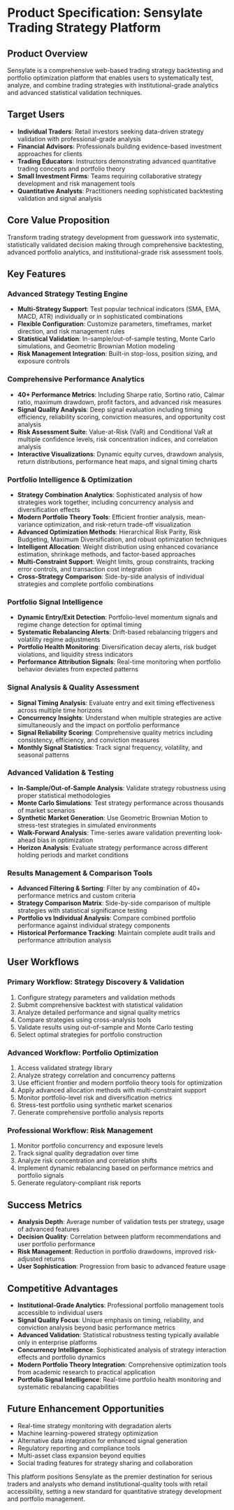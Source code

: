 # Product Specification: Sensylate Trading Strategy Platform

## Product Overview
Sensylate is a comprehensive web-based trading strategy backtesting and portfolio optimization platform that enables users to systematically test, analyze, and combine trading strategies with institutional-grade analytics and advanced statistical validation techniques.

## Target Users
- **Individual Traders**: Retail investors seeking data-driven strategy validation with professional-grade analysis
- **Financial Advisors**: Professionals building evidence-based investment approaches for clients
- **Trading Educators**: Instructors demonstrating advanced quantitative trading concepts and portfolio theory
- **Small Investment Firms**: Teams requiring collaborative strategy development and risk management tools
- **Quantitative Analysts**: Practitioners needing sophisticated backtesting validation and signal analysis

## Core Value Proposition
Transform trading strategy development from guesswork into systematic, statistically validated decision making through comprehensive backtesting, advanced portfolio analytics, and institutional-grade risk assessment tools.

## Key Features

### Advanced Strategy Testing Engine
- **Multi-Strategy Support**: Test popular technical indicators (SMA, EMA, MACD, ATR) individually or in sophisticated combinations
- **Flexible Configuration**: Customize parameters, timeframes, market direction, and risk management rules
- **Statistical Validation**: In-sample/out-of-sample testing, Monte Carlo simulations, and Geometric Brownian Motion modeling
- **Risk Management Integration**: Built-in stop-loss, position sizing, and exposure controls

### Comprehensive Performance Analytics
- **40+ Performance Metrics**: Including Sharpe ratio, Sortino ratio, Calmar ratio, maximum drawdown, profit factors, and advanced risk measures
- **Signal Quality Analysis**: Deep signal evaluation including timing efficiency, reliability scoring, conviction measures, and opportunity cost analysis
- **Risk Assessment Suite**: Value-at-Risk (VaR) and Conditional VaR at multiple confidence levels, risk concentration indices, and correlation analysis
- **Interactive Visualizations**: Dynamic equity curves, drawdown analysis, return distributions, performance heat maps, and signal timing charts

### Portfolio Intelligence & Optimization
- **Strategy Combination Analytics**: Sophisticated analysis of how strategies work together, including concurrency analysis and diversification effects
- **Modern Portfolio Theory Tools**: Efficient frontier analysis, mean-variance optimization, and risk-return trade-off visualization
- **Advanced Optimization Methods**: Hierarchical Risk Parity, Risk Budgeting, Maximum Diversification, and robust optimization techniques
- **Intelligent Allocation**: Weight distribution using enhanced covariance estimation, shrinkage methods, and factor-based approaches
- **Multi-Constraint Support**: Weight limits, group constraints, tracking error controls, and transaction cost integration
- **Cross-Strategy Comparison**: Side-by-side analysis of individual strategies and complete portfolio combinations

### Portfolio Signal Intelligence
- **Dynamic Entry/Exit Detection**: Portfolio-level momentum signals and regime change detection for optimal timing
- **Systematic Rebalancing Alerts**: Drift-based rebalancing triggers and volatility regime adjustments
- **Portfolio Health Monitoring**: Diversification decay alerts, risk budget violations, and liquidity stress indicators
- **Performance Attribution Signals**: Real-time monitoring when portfolio behavior deviates from expected patterns

### Signal Analysis & Quality Assessment
- **Signal Timing Analysis**: Evaluate entry and exit timing effectiveness across multiple time horizons
- **Concurrency Insights**: Understand when multiple strategies are active simultaneously and the impact on portfolio performance
- **Signal Reliability Scoring**: Comprehensive quality metrics including consistency, efficiency, and conviction measures
- **Monthly Signal Statistics**: Track signal frequency, volatility, and seasonal patterns

### Advanced Validation & Testing
- **In-Sample/Out-of-Sample Analysis**: Validate strategy robustness using proper statistical methodologies
- **Monte Carlo Simulations**: Test strategy performance across thousands of market scenarios
- **Synthetic Market Generation**: Use Geometric Brownian Motion to stress-test strategies in simulated environments
- **Walk-Forward Analysis**: Time-series aware validation preventing look-ahead bias in optimization
- **Horizon Analysis**: Evaluate strategy performance across different holding periods and market conditions

### Results Management & Comparison Tools
- **Advanced Filtering & Sorting**: Filter by any combination of 40+ performance metrics and custom criteria
- **Strategy Comparison Matrix**: Side-by-side comparison of multiple strategies with statistical significance testing
- **Portfolio vs Individual Analysis**: Compare combined portfolio performance against individual strategy components
- **Historical Performance Tracking**: Maintain complete audit trails and performance attribution analysis

## User Workflows

### Primary Workflow: Strategy Discovery & Validation
1. Configure strategy parameters and validation methods
2. Submit comprehensive backtest with statistical validation
3. Analyze detailed performance and signal quality metrics
4. Compare strategies using cross-analysis tools
5. Validate results using out-of-sample and Monte Carlo testing
6. Select optimal strategies for portfolio construction

### Advanced Workflow: Portfolio Optimization
1. Access validated strategy library
2. Analyze strategy correlation and concurrency patterns
3. Use efficient frontier and modern portfolio theory tools for optimization
4. Apply advanced allocation methods with multi-constraint support
5. Monitor portfolio-level risk and diversification metrics
6. Stress-test portfolio using synthetic market scenarios
7. Generate comprehensive portfolio analysis reports

### Professional Workflow: Risk Management
1. Monitor portfolio concurrency and exposure levels
2. Track signal quality degradation over time
3. Analyze risk concentration and correlation shifts
4. Implement dynamic rebalancing based on performance metrics and portfolio signals
5. Generate regulatory-compliant risk reports

## Success Metrics
- **Analysis Depth**: Average number of validation tests per strategy, usage of advanced features
- **Decision Quality**: Correlation between platform recommendations and user portfolio performance
- **Risk Management**: Reduction in portfolio drawdowns, improved risk-adjusted returns
- **User Sophistication**: Progression from basic to advanced feature usage

## Competitive Advantages
- **Institutional-Grade Analytics**: Professional portfolio management tools accessible to individual users
- **Signal Quality Focus**: Unique emphasis on timing, reliability, and conviction analysis beyond basic performance metrics
- **Advanced Validation**: Statistical robustness testing typically available only in enterprise platforms
- **Concurrency Intelligence**: Sophisticated analysis of strategy interaction effects and portfolio dynamics
- **Modern Portfolio Theory Integration**: Comprehensive optimization tools from academic research to practical application
- **Portfolio Signal Intelligence**: Real-time portfolio health monitoring and systematic rebalancing capabilities

## Future Enhancement Opportunities
- Real-time strategy monitoring with degradation alerts
- Machine learning-powered strategy optimization
- Alternative data integration for enhanced signal generation
- Regulatory reporting and compliance tools
- Multi-asset class expansion beyond equities
- Social trading features for strategy sharing and collaboration

This platform positions Sensylate as the premier destination for serious traders and analysts who demand institutional-quality tools with retail accessibility, setting a new standard for quantitative strategy development and portfolio management.